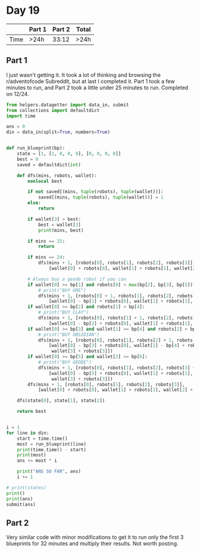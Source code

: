 # Day 19

| | Part 1 | Part 2 | Total |
|---|---|---|---|
|Time|>24h|33:12|>24h|

## Part 1

I just wasn't getting it. It took a lot of thinking and browsing the r/adventofcode Subreddit, but at last I completed it. Part 1 took a few minutes to run, and Part 2 took a little under 25 minutes to run. Completed on 12/24.

```python
from helpers.datagetter import data_in, submit
from collections import defaultdict
import time

ans = 0
din = data_in(split=True, numbers=True)


def run_blueprint(bp):
    state = [1, [1, 0, 0, 0], [0, 0, 0, 0]]
    best = 0
    saved = defaultdict(int)

    def dfs(mins, robots, wallet):
        nonlocal best

        if not saved[(mins, tuple(robots), tuple(wallet))]:
            saved[(mins, tuple(robots), tuple(wallet))] = 1
        else:
            return

        if wallet[3] > best:
            best = wallet[3]
            print(mins, best)

        if mins == 25:
            return

        if mins == 24:
            dfs(mins + 1, [robots[0], robots[1], robots[2], robots[3]],
                [wallet[0] + robots[0], wallet[1] + robots[1], wallet[2] + robots[2], wallet[3] + robots[3]])

        # Always buy a geode robot if you can
        if wallet[0] >= bp[1] and robots[0] < max(bp[2], bp[3], bp[5]):
            # print("BUY ORE")
            dfs(mins + 1, [robots[0] + 1, robots[1], robots[2], robots[3]],
                [wallet[0] - bp[1] + robots[0], wallet[1] + robots[1], wallet[2] + robots[2], wallet[3] + robots[3]])
        if wallet[0] >= bp[2] and robots[1] < bp[4]:
            # print("BUY CLAY")
            dfs(mins + 1, [robots[0], robots[1] + 1, robots[2], robots[3]],
                [wallet[0] - bp[2] + robots[0], wallet[1] + robots[1], wallet[2] + robots[2], wallet[3] + robots[3]])
        if wallet[0] >= bp[3] and wallet[1] >= bp[4] and robots[2] < bp[6]:
            # print("BUY OBSIDIAN")
            dfs(mins + 1, [robots[0], robots[1], robots[2] + 1, robots[3]],
                [wallet[0] - bp[3] + robots[0], wallet[1] - bp[4] + robots[1], wallet[2] + robots[2],
                 wallet[3] + robots[3]])
        if wallet[0] >= bp[5] and wallet[2] >= bp[6]:
            # print("BUY GEODE")
            dfs(mins + 1, [robots[0], robots[1], robots[2], robots[3] + 1],
                [wallet[0] - bp[5] + robots[0], wallet[1] + robots[1], wallet[2] - bp[6] + robots[2],
                 wallet[3] + robots[3]])
        dfs(mins + 1, [robots[0], robots[1], robots[2], robots[3]],
            [wallet[0] + robots[0], wallet[1] + robots[1], wallet[2] + robots[2], wallet[3] + robots[3]])

    dfs(state[0], state[1], state[2])

    return best


i = 1
for line in din:
    start = time.time()
    most = run_blueprint(line)
    print(time.time() - start)
    print(most)
    ans += most * i

    print("ANS SO FAR", ans)
    i += 1

# print(states)
print()
print(ans)
submit(ans)
```

## Part 2

Very similar code with minor modifications to get it to run only the first 3 blueprints for 32 minutes and multiply their results. Not worth posting.
